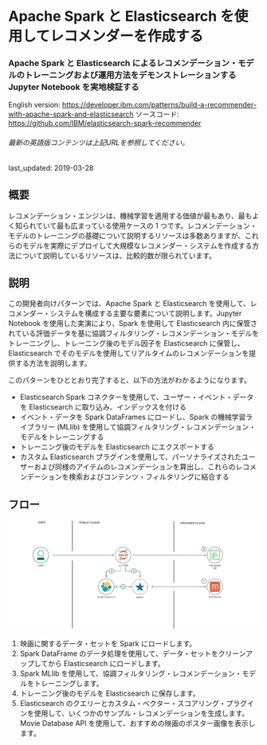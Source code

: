 # Apache Spark と Elasticsearch を使用してレコメンダーを作成する

### Apache Spark と Elasticsearch によるレコメンデーション・モデルのトレーニングおよび運用方法をデモンストレーションする Jupyter Notebook を実地検証する

English version: https://developer.ibm.com/patterns/build-a-recommender-with-apache-spark-and-elasticsearch
  ソースコード: https://github.com/IBM/elasticsearch-spark-recommender

###### 最新の英語版コンテンツは上記URLを参照してください。
last_updated: 2019-03-28

 
## 概要

レコメンデーション・エンジンは、機械学習を適用する価値が最もあり、最もよく知られていて最も広まっている使用ケースの 1 つです。レコメンデーション・モデルのトレーニングの基礎について説明するリソースは多数ありますが、これらのモデルを実際にデプロイして大規模なレコメンダー・システムを作成する方法について説明しているリソースは、比較的数が限られています。

## 説明

この開発者向けパターンでは、Apache Spark と Elasticsearch を使用して、レコメンダー・システムを構成する主要な要素について説明します。Jupyter Notebook を使用した実演により、Spark を使用して Elasticsearch 内に保管されている評価データを基に協調フィルタリング・レコメンデーション・モデルをトレーニングし、トレーニング後のモデル因子を Elasticsearch に保管し、Elasticsearch でそのモデルを使用してリアルタイムのレコメンデーションを提供する方法を説明します。</p>

このパターンをひととおり完了すると、以下の方法がわかるようになります。

* Elasticsearch Spark コネクターを使用して、ユーザー・イベント・データを Elasticsearch に取り込み、インデックスを付ける
* イベント・データを Spark DataFrames にロードし、Spark の機械学習ライブラリー (MLlib) を使用して協調フィルタリング・レコメンデーション・モデルをトレーニングする
* トレーニング後のモデルを Elasticsearch にエクスポートする
* カスタム Elasticsearch プラグインを使用して、パーソナライズされたユーザーおよび同様のアイテムのレコメンデーションを算出し、これらのレコメンデーションを検索およびコンテンツ・フィルタリングに結合する

## フロー

![フロー](./images/recommender-spark.png)

1. 映画に関するデータ・セットを Spark にロードします。
1. Spark DataFrame のデータ処理を使用して、データ・セットをクリーンアップしてから Elasticsearch にロードします。
1. Spark MLlib を使用して、協調フィルタリング・レコメンデーション・モデルをトレーニングします。
1. トレーニング後のモデルを Elasticsearch に保存します。
1. Elasticsearch のクエリーとカスタム・ベクター・スコアリング・プラグインを使用して、いくつかのサンプル・レコメンデーションを生成します。Movie Database API を使用して、おすすめの映画のポスター画像を表示します。
